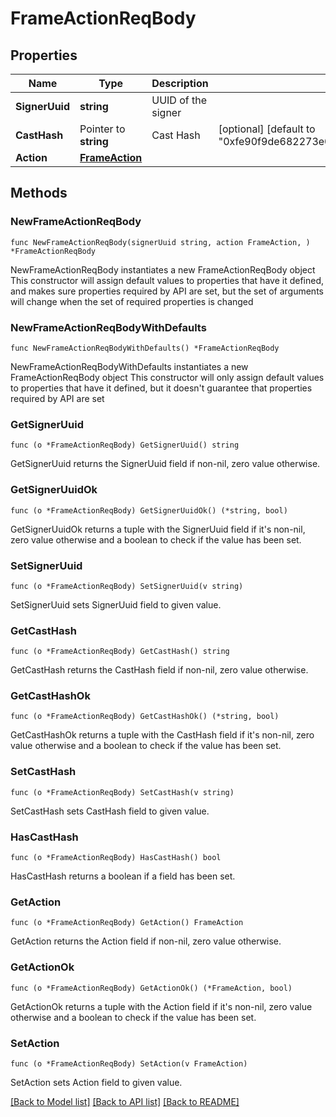 # FrameActionReqBody

## Properties

Name | Type | Description | Notes
------------ | ------------- | ------------- | -------------
**SignerUuid** | **string** | UUID of the signer | 
**CastHash** | Pointer to **string** | Cast Hash | [optional] [default to "0xfe90f9de682273e05b201629ad2338bdcd89b6be"]
**Action** | [**FrameAction**](FrameAction.md) |  | 

## Methods

### NewFrameActionReqBody

`func NewFrameActionReqBody(signerUuid string, action FrameAction, ) *FrameActionReqBody`

NewFrameActionReqBody instantiates a new FrameActionReqBody object
This constructor will assign default values to properties that have it defined,
and makes sure properties required by API are set, but the set of arguments
will change when the set of required properties is changed

### NewFrameActionReqBodyWithDefaults

`func NewFrameActionReqBodyWithDefaults() *FrameActionReqBody`

NewFrameActionReqBodyWithDefaults instantiates a new FrameActionReqBody object
This constructor will only assign default values to properties that have it defined,
but it doesn't guarantee that properties required by API are set

### GetSignerUuid

`func (o *FrameActionReqBody) GetSignerUuid() string`

GetSignerUuid returns the SignerUuid field if non-nil, zero value otherwise.

### GetSignerUuidOk

`func (o *FrameActionReqBody) GetSignerUuidOk() (*string, bool)`

GetSignerUuidOk returns a tuple with the SignerUuid field if it's non-nil, zero value otherwise
and a boolean to check if the value has been set.

### SetSignerUuid

`func (o *FrameActionReqBody) SetSignerUuid(v string)`

SetSignerUuid sets SignerUuid field to given value.


### GetCastHash

`func (o *FrameActionReqBody) GetCastHash() string`

GetCastHash returns the CastHash field if non-nil, zero value otherwise.

### GetCastHashOk

`func (o *FrameActionReqBody) GetCastHashOk() (*string, bool)`

GetCastHashOk returns a tuple with the CastHash field if it's non-nil, zero value otherwise
and a boolean to check if the value has been set.

### SetCastHash

`func (o *FrameActionReqBody) SetCastHash(v string)`

SetCastHash sets CastHash field to given value.

### HasCastHash

`func (o *FrameActionReqBody) HasCastHash() bool`

HasCastHash returns a boolean if a field has been set.

### GetAction

`func (o *FrameActionReqBody) GetAction() FrameAction`

GetAction returns the Action field if non-nil, zero value otherwise.

### GetActionOk

`func (o *FrameActionReqBody) GetActionOk() (*FrameAction, bool)`

GetActionOk returns a tuple with the Action field if it's non-nil, zero value otherwise
and a boolean to check if the value has been set.

### SetAction

`func (o *FrameActionReqBody) SetAction(v FrameAction)`

SetAction sets Action field to given value.



[[Back to Model list]](../README.md#documentation-for-models) [[Back to API list]](../README.md#documentation-for-api-endpoints) [[Back to README]](../README.md)


